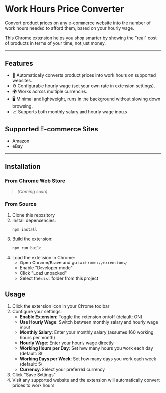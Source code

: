 # Work Hours Price Converter

Convert product prices on any e-commerce website into the number of work hours needed to afford them, based on your hourly wage.

This Chrome extension helps you shop smarter by showing the "real" cost of products in terms of your time, not just money.

---

## Features
- 🔄 Automatically converts product prices into work hours on supported websites.
- ⚙️ Configurable hourly wage (set your own rate in extension settings).
- 🌍 Works across multiple currencies.
- 🖥 Minimal and lightweight, runs in the background without slowing down browsing.
- 📈 Supports both monthly salary and hourly wage inputs


## Supported E-commerce Sites
- Amazon
- eBay

---

## Installation

### From Chrome Web Store
> *(Coming soon)*

### From Source

1. Clone this repository
2. Install dependencies:
   ```bash
   npm install
   ```
3. Build the extension:
   ```bash
   npm run build
   ```
4. Load the extension in Chrome:
   - Open Chrome/Brave and go to `chrome://extensions/`
   - Enable "Developer mode"
   - Click "Load unpacked"
   - Select the `dist` folder from this project

## Usage

1. Click the extension icon in your Chrome toolbar
2. Configure your settings:
   - **Enable Extension**: Toggle the extension on/off (default: ON)
   - **Use Hourly Wage**: Switch between monthly salary and hourly wage input
   - **Monthly Salary**: Enter your monthly salary (assumes 160 working hours per month)
   - **Hourly Wage**: Enter your hourly wage directly
   - **Working Hours per Day**: Set how many hours you work each day (default: 8)
   - **Working Days per Week**: Set how many days you work each week (default: 5)
   - **Currency**: Select your preferred currency
3. Click "Save Settings"
4. Visit any supported website and the extension will automatically convert prices to work hours
